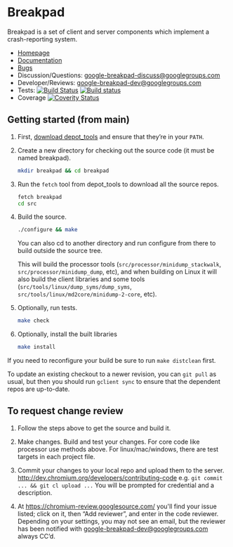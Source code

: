 # Breakpad

Breakpad is a set of client and server components which implement a
crash-reporting system.

* [Homepage](https://chromium.googlesource.com/breakpad/breakpad/)
* [Documentation](./docs/)
* [Bugs](https://bugs.chromium.org/p/google-breakpad/)
* Discussion/Questions: [google-breakpad-discuss@googlegroups.com](https://groups.google.com/d/forum/google-breakpad-discuss)
* Developer/Reviews: [google-breakpad-dev@googlegroups.com](https://groups.google.com/d/forum/google-breakpad-dev)
* Tests: [![Build Status](https://travis-ci.org/google/breakpad.svg?branch=main)](https://travis-ci.org/google/breakpad) [![Build status](https://ci.appveyor.com/api/projects/status/eguv4emv2rhq68u2?svg=true)](https://ci.appveyor.com/project/vapier/breakpad)
* Coverage [![Coverity Status](https://scan.coverity.com/projects/9215/badge.svg)](https://scan.coverity.com/projects/google-breakpad)

## Getting started (from main)

1.  First, [download depot_tools](http://dev.chromium.org/developers/how-tos/install-depot-tools)
    and ensure that they’re in your `PATH`.

2.  Create a new directory for checking out the source code (it must be named
    breakpad).

    ```sh
    mkdir breakpad && cd breakpad
    ```

3.  Run the `fetch` tool from depot_tools to download all the source repos.

    ```sh
    fetch breakpad
    cd src
    ```

4.  Build the source.

    ```sh
    ./configure && make
    ```

    You can also cd to another directory and run configure from there to build
    outside the source tree.

    This will build the processor tools (`src/processor/minidump_stackwalk`,
    `src/processor/minidump_dump`, etc), and when building on Linux it will
    also build the client libraries and some tools
    (`src/tools/linux/dump_syms/dump_syms`,
    `src/tools/linux/md2core/minidump-2-core`, etc).

5.  Optionally, run tests.

    ```sh
    make check
    ```

6.  Optionally, install the built libraries

    ```sh
    make install
    ```

If you need to reconfigure your build be sure to run `make distclean` first.

To update an existing checkout to a newer revision, you can
`git pull` as usual, but then you should run `gclient sync` to ensure that the
dependent repos are up-to-date.

## To request change review

1.  Follow the steps above to get the source and build it.

2.  Make changes. Build and test your changes.
    For core code like processor use methods above.
    For linux/mac/windows, there are test targets in each project file.

3.  Commit your changes to your local repo and upload them to the server.
    http://dev.chromium.org/developers/contributing-code
    e.g. `git commit ... && git cl upload ...`
    You will be prompted for credential and a description.

4.  At https://chromium-review.googlesource.com/ you'll find your issue listed;
    click on it, then “Add reviewer”, and enter in the code reviewer. Depending
    on your settings, you may not see an email, but the reviewer has been
    notified with google-breakpad-dev@googlegroups.com always CC’d.
